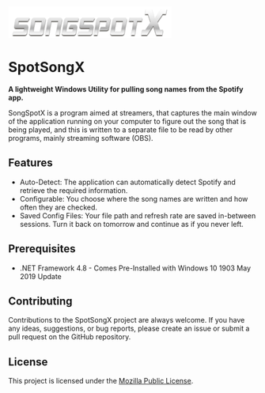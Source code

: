 ![SongSpotX](image/songspotxlogo.png)
# SpotSongX
 **A lightweight Windows Utility for pulling song names from the Spotify app.**
 
SongSpotX is a program aimed at streamers, that captures the main window of the application running on your computer to figure out the song that is being played, and this is written to a separate file to be read by other programs, mainly streaming software (OBS).

## Features
- Auto-Detect: The application can automatically detect Spotify and retrieve the required information.
- Configurable: You choose where the song names are written and how often they are checked.
- Saved Config Files: Your file path and refresh rate are saved in-between sessions. Turn it back on tomorrow and continue as if you never left.

## Prerequisites
- .NET Framework 4.8 - Comes Pre-Installed with Windows 10 1903 May 2019 Update

## Contributing
Contributions to the SpotSongX project are always welcome. If you have any ideas, suggestions, or bug reports, please create an issue or submit a pull request on the GitHub repository.

## License
This project is licensed under the [Mozilla Public License](https://github.com/k0vac/SpotSongX/blob/main/LICENSE).
